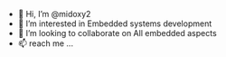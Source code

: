 - 👋 Hi, I’m @midoxy2
- 👀 I’m interested in Embedded systems development
- 💞️ I’m looking to collaborate on All embedded aspects
- 📫 reach me ...

<!---
midoxy2/midoxy2 is a ✨ special ✨ repository because its `README.md` (this file) appears on your GitHub profile.
You can click the Preview link to take a look at your changes.
--->
